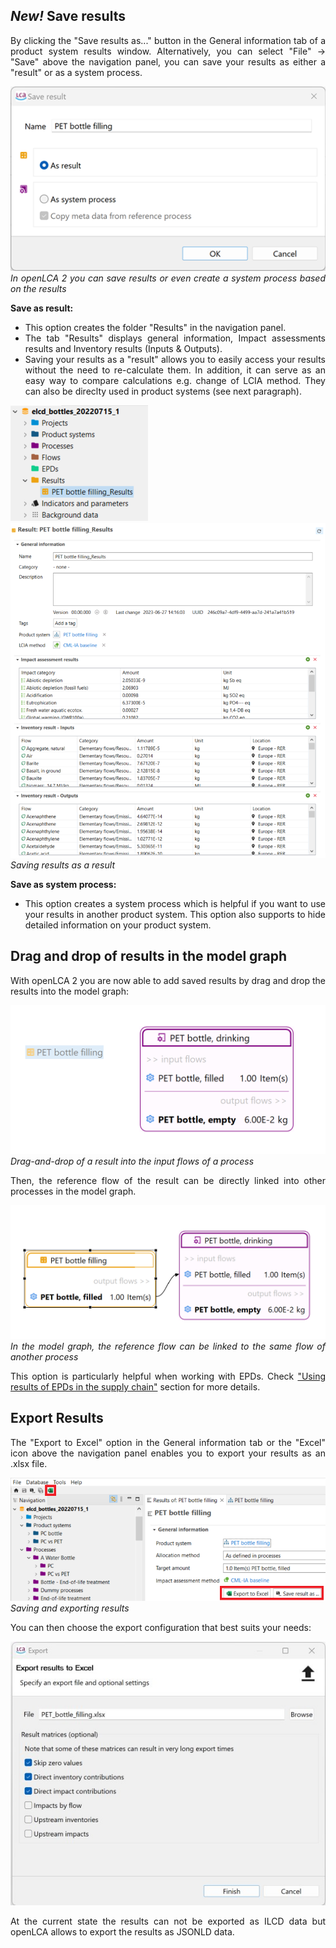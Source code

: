 ## _New!_ Save results

<div style='text-align: justify;'>

By clicking the "Save results as..." button in the General information tab of a product system results window. Alternatively, you can select "File" → "Save" above the navigation panel, you can save your results as either a "result" or as a system process.

![](../media/save_as_result.png)  
_In openLCA 2 you can save results or even create a system process based on the results_

**Save as result:** 

- This option creates the folder "Results" in the navigation panel.
- The tab "Results" displays general information, Impact assessments results and Inventory results (Inputs & Outputs).
- Saving your results as a "result" allows you to easily access your results without the need to re-calculate them. In addition, it can serve as an easy way to compare calculations e.g. change of LCIA method. They can also be direclty used in product systems (see next paragraph).
 
![](../media/save_export_results_2.png)  
![](../media/save_export_results_3.png)  
_Saving results as a result_

**Save as system process:**

- This option creates a system process which is helpful if you want to use your results in another product system. This option also supports to hide detailed information on your product system. 

## Drag and drop of results in the model graph

With openLCA 2 you are now able to add saved results by drag and drop the results into the model graph: 

![](../media/result_drag_drop.png)  
_Drag-and-drop of a result into the input flows of a process_

Then, the reference flow of the result can be directly linked into other processes in the model graph.

![](../media/result_drag_drop_2.png)  
_In the model graph, the reference flow can be linked to the same flow of another process_

This option is particularly helpful when working with EPDs. Check ["Using results of EPDs in the supply chain"](../epds/life_cycle_models.md) section for more details.

## Export Results

The "Export to Excel" option in the General information tab or the "Excel" icon above the navigation panel enables you to export your results as an .xlsx file.

![](../media/save_export_results_1.png)  
_Saving and exporting results_

You can then choose the export configuration that best suits your needs:

![](../media/export_options.png)

At the current state the results can not be exported as ILCD data but openLCA allows to export the results as JSONLD data.

</div>
